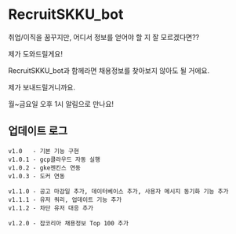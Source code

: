 # RecruitSKKU_bot

취업/이직을 꿈꾸지만, 어디서 정보를 얻어야 할 지 잘 모르겠다면??

제가 도와드릴게요!

RecruitSKKU_bot과 함께라면 채용정보를 찾아보지 않아도 될 거에요.

제가 보내드릴거니까요. 

월~금요일 오후 1시 알림으로 만나요!


## 업데이트 로그

```
v1.0   - 기본 기능 구현
v1.0.1 - gcp클라우드 자동 실행
v1.0.2 - gke젠킨스 연동
v1.0.3 - 도커 연동

v1.1.0 - 공고 마감일 추가, 데이터베이스 추가, 사용자 메시지 동기화 기능 추가
v1.1.1 - 유저 쿼리, 업데이트 기능 추가
v1.1.2 - 차단 유저 대응 추가

v1.2.0 - 잡코리아 채용정보 Top 100 추가

```
